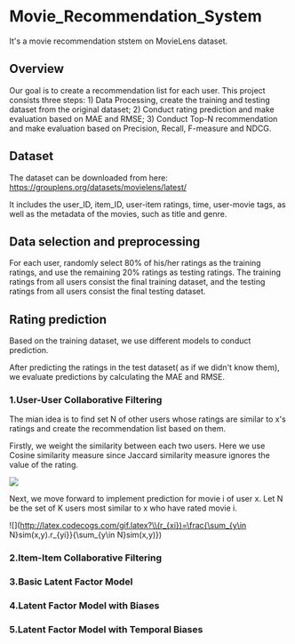 
# Movie_Recommendation_System
It's a movie recommendation ststem on MovieLens dataset.
## Overview
Our goal is to create a recommendation list for each user. This project consists three steps: 1) Data Processing, create the training and testing dataset from the original dataset; 2) Conduct rating prediction and make evaluation based on MAE and RMSE; 3) Conduct Top-N recommendation and make evaluation based on Precision, Recall, F-measure and NDCG.
## Dataset
The	dataset	can	be	downloaded	from	here:	
https://grouplens.org/datasets/movielens/latest/

It includes the	user_ID, item_ID, user-item	ratings, time, user-movie	tags,	as well as the metadata	of	the	movies,	such	as title	and	genre.	
## Data selection and preprocessing
For each user, randomly select 80% of his/her ratings as the training ratings, and use the remaining 20% ratings as testing ratings. The training ratings from all users consist the final training dataset, and the testing ratings from all users consist the final testing dataset.
## Rating prediction
Based on the training dataset, we use different models to conduct prediction.

After predicting the ratings in the test dataset( as if we didn't know them), we evaluate predictions by calculating the MAE and RMSE.
### 1.User-User Collaborative Filtering
The mian idea is to find set N of other users whose ratings are similar to x's ratings and create the recommendation list based on them.

Firstly, we weight the similarity between each two users. Here we use Cosine similarity measure since Jaccard similarity measure ignores the value of the rating.

![](http://latex.codecogs.com/gif.latex?\\/sim(x,y)=cos(r_x,r_y)=\frac{r_x.r_y}{||r_x||.||r_y||})

Next, we move forward to implement prediction for movie i of user x. Let N be the set of K users most similar to x who have rated movie i.

![](http://latex.codecogs.com/gif.latex?\\(r_{xi})=\frac{\sum_{y\in N}sim(x,y).r_{yi}}{\sum_{y\in N}sim(x,y)})
### 2.Item-Item Collaborative Filtering
### 3.Basic Latent Factor Model
### 4.Latent Factor Model with Biases
### 5.Latent Factor Model with Temporal Biases

